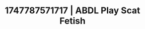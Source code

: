 ---
categories:
- Lactation play
- Sensory play
- Erotic transformation
- Butt plug play
- 3D animation
image: /assets/images/1747787571717.webp
layout: post
seo:
  description: Featured content with exclusive Scat Fetish, ABDL Play. HD images available.
  keywords: Scat Fetish, ABDL Play
  og_image: /assets/images/1747787571717.webp
  schema_type: VisualArtwork
tags:
- ABDL Play
- Scat Fetish
- '#1747787571717'
title: 1747787571717 | ABDL Play Scat Fetish
---